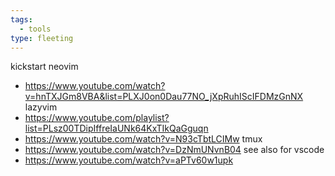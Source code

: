 ```yaml
---
tags:
  - tools
type: fleeting
---
```

kickstart neovim
- https://www.youtube.com/watch?v=hnTXJGm8VBA&list=PLXJ0on0Dau77NO_jXpRuhIScIFDMzGnNX
lazyvim 
- https://www.youtube.com/playlist?list=PLsz00TDipIffreIaUNk64KxTIkQaGguqn
- https://www.youtube.com/watch?v=N93cTbtLCIMw
tmux
- https://www.youtube.com/watch?v=DzNmUNvnB04
see also for vscode
- https://www.youtube.com/watch?v=aPTv60w1upk